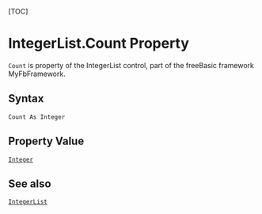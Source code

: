 [TOC]
# IntegerList.Count Property

`Count` is property of the IntegerList control, part of the freeBasic framework MyFbFramework.
## Syntax
```freeBasic
Count As Integer
```
## Property Value
[`Integer`]("https://www.freebasic.net/wiki/KeyPgInteger")
## See also
[`IntegerList`](IntegerList.md)

